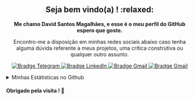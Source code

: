 <h2 align="center">
    Seja bem vindo(a) ! :relaxed:
</h2>
<p align="center">
    <b>Me chamo David Santos Magalhães, e esse é o meu perfil do GitHub espero que goste.</b>
</p>

<p align="center">
    Encontro-me a disposição em minhas redes sociais abaixo caso tenha alguma dúvida referente a meus projetos, uma crítica construtiva ou qualquer outro assunto.
</p>

<p align="center">
    <a href="https://t.me/daviddsmdv" target="_blank">
        <img src="https://img.shields.io/badge/-Telegram-2CA5E0?logo=telegram&style=for-the-badge&logoColor=white" alt="Bradge Telegram" />
    </a>
    <a href="https://www.linkedin.com/in/david-santos-ab2b7916a/" target="_blank">
        <img src="https://img.shields.io/badge/-LinkedIn-0077B5?logo=linkedin&style=for-the-badge&logoColor=white" alt="Bradge LinkedIn" />
    </a>
    <a href="mailto:davidsm2k@gmail.com" target="_blank">
        <img src="https://img.shields.io/badge/-Gmail-D14836?logo=gmail&style=for-the-badge&logoColor=white" alt="Bradge Gmail" />
    </a>
    <a href="https://www.instagram.com/david.magalhaess/?hl=pt-br" target="_blank">
        <img src="https://img.shields.io/badge/instagram-%23E4405F.svg?&style=for-the-badge&logo=instagram&logoColor=white" alt="Bradge Gmail" />        
    </a>
</p>

<details>
    <summary>Minhas Estátisticas no Github</summary>
    <p align="center">
        <b>Estátistica do Github</b> <br />
        <img src="https://github-readme-stats.vercel.app/api?username=davidsm2k&theme=dark&show_icons=true&include_all_commits=true" alt="Estátisticas Gerais" />
    </p>
    <p align="center">
        <b>As techs utilizadas nos projetos</b> <br />
        <img src="https://github-readme-stats.vercel.app/api/top-langs/?username=davidsm2k&hide=html&layout=compact&theme=dark" alt="Techs utilizadas nos projetos" />
    </p>
</details>

#### Obrigado pela visita ! :clap:
